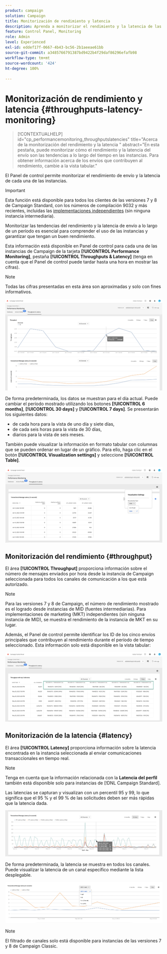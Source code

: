 ```yaml
---
product: campaign
solution: Campaign
title: Monitorización de rendimiento y latencia
description: Aprenda a monitorizar el rendimiento y la latencia de las instancias de Campaign en el Panel de control.
feature: Control Panel, Monitoring
role: Admin
level: Experienced
exl-id: eddef17f-0667-4b43-bc56-2b1aeeae61bb
source-git-commit: a3485766791387bd9422b4f29daf86296efafb98
workflow-type: tm+mt
source-wordcount: '424'
ht-degree: 100%

---
```


# Monitorización de rendimiento y latencia  {#throughputs-latency-monitoring}

>[!CONTEXTUALHELP]
>id="cp_performancemonitoring_throughputslatencies"
>title="Acerca de la monitorización del rendimiento y la latencia "
>abstract="En esta pestaña, puede monitorizar cómo el rendimiento y la latencia del envío son las tendencias a lo largo del tiempo en las instancias. Para obtener información acerca de los envíos que contribuyen al rendimiento, cambie a la vista tabular."

El Panel de control permite monitorizar el rendimiento de envío y la latencia de cada una de las instancias.

>[!IMPORTANT]
>
>Esta función está disponible para todos los clientes de las versiones 7 y 8 de Campaign Standard, con los números de compilación 9032 y más recientes, incluidas las [implementaciones independientes](https://experienceleague.adobe.com/docs/campaign-classic/using/installing-campaign-classic/deployment-types-/standalone-deployment.html?lang=es) (sin ninguna instancia intermediaria).

Monitorizar las tendencias del rendimiento y la latencia de envío a lo largo de un período es esencial para comprender el uso de las instancias y garantizar que tengan un buen rendimiento.

Esta información está disponible en Panel de control para cada una de las instancias de Campaign de la tarjeta **[!UICONTROL Performance Monitoring]**, pestaña **[!UICONTROL Throughputs & Latency]** (tenga en cuenta que el Panel de control puede tardar hasta una hora en mostrar las cifras).

>[!NOTE]
>
>Todas las cifras presentadas en esta área son aproximadas y solo con fines informativos.

![](assets/throughput-latencies-overview.png)

De forma predeterminada, los datos se muestran para el día actual. Puede cambiar el período mostrado utilizando los botones **[!UICONTROL 6 months]**, **[!UICONTROL 30 days]** y **[!UICONTROL 7 days]**. Se presentarán los siguientes datos:
* de cada hora para la vista de uno día y siete días,
* de cada seis horas para la vista de 30 días,
* diarios para la vista de seis meses.

También puede visualizar la información en formato tabular con columnas que se pueden ordenar en lugar de un gráfico. Para ello, haga clic en el botón **[!UICONTROL Visualization settings]** y seleccione **[!UICONTROL Table]**.

![](assets/throughput-latencies-table.png)

## Monitorización del rendimiento {#throughput}

El área **[!UICONTROL Throughput]** proporciona información sobre el número de mensajes enviados por hora desde la instancia de Campaign seleccionada para todos los canales de comunicación a los que está autorizado.

>[!NOTE]
>
>Para las versiones 7 y 8 de Campaign, el número de rendimiento mostrado es el logrado desde instancias de MID (fuentes intermediarias). Para implementaciones de marketing (MKT) independientes (sin ninguna instancia de MID), se muestra el rendimiento de la instancia de MKT en su lugar.

Además, el Panel de control permite identificar los ID de los cinco envíos principales que contribuyen al rendimiento durante el período de tiempo seleccionado. Esta información solo está disponible en la vista tabular:

![](assets/throughput-latencies-top5.png)

## Monitorización de la latencia {#latency}

El área **[!UICONTROL Latency]** proporciona información sobre la latencia encontrada en la instancia seleccionada al enviar comunicaciones transaccionales en tiempo real.

>[!NOTE]
>
>Tenga en cuenta que la información relacionada con la **Latencia del perfil** también está disponible solo para instancias de [!DNL Campaign Standard].

Las latencias se capturan y visualizan con un percentil 95 y 99, lo que significa que el 95 % y el 99 % de las solicitudes deben ser más rápidas que la latencia dada.

![](assets/throughput-latencies-latency.png)

De forma predeterminada, la latencia se muestra en todos los canales. Puede visualizar la latencia de un canal específico mediante la lista desplegable.

![](assets/throughput-latencies-filter.png)

>[!NOTE]
>
>El filtrado de canales solo está disponible para instancias de las versiones 7 y 8 de Campaign Classic.
